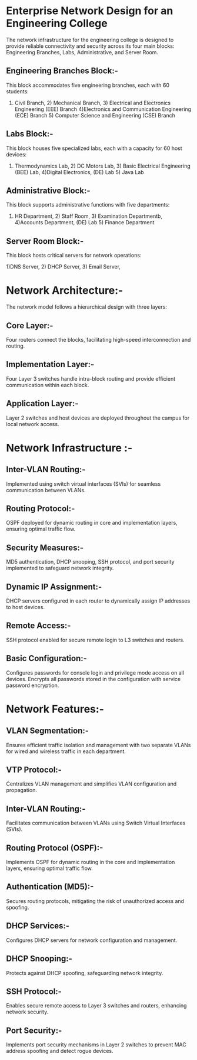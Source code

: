 Enterprise Network Design for an Engineering College
====================================================

The network infrastructure for the engineering college is designed to provide reliable connectivity and security across its four main blocks: Engineering Branches, Labs, Administrative, and 
Server Room.


Engineering Branches Block:-
---------------------------

This block accommodates five engineering branches, each with 60 students:

1) Civil Branch, 2) Mechanical Branch, 3) Electrical and Electronics Engineering (EEE) Branch 4)Electronics and Communication Engineering (ECE) Branch 5) Computer Science and Engineering (CSE) Branch


Labs Block:-
------------

This block houses five specialized labs, each with a capacity for 60 host devices:

1) Thermodynamics Lab, 2) DC Motors Lab, 3) Basic Electrical Engineering (BEE) Lab, 4)Digital Electronics, (DE) Lab 5) Java Lab


Administrative Block:-
---------------------

This block supports administrative functions with five departments:

1) HR Department, 2) Staff Room, 3) Examination Departmentb, 4)Accounts Department, (DE) Lab 5) Finance Department


Server Room Block:-
------------------

This block hosts critical servers for network operations:

1)DNS Server, 2) DHCP Server, 3) Email Server,



Network Architecture:-
======================

The network model follows a hierarchical design with three layers:

Core Layer:- 
------------
Four routers connect the blocks, facilitating high-speed interconnection and routing.


Implementation Layer:- 
----------------------
Four Layer 3 switches handle intra-block routing and provide efficient communication within each block.


Application Layer:- 
-------------------
Layer 2 switches and host devices are deployed throughout the campus for local network access.

Network Infrastructure :-
========================

Inter-VLAN Routing:-
-------------------
Implemented using switch virtual interfaces (SVIs) for seamless communication between VLANs.

Routing Protocol:-
------------------
OSPF deployed for dynamic routing in core and implementation layers, ensuring optimal traffic flow.

Security Measures:-
------------------
MD5 authentication, DHCP snooping, SSH protocol, and port security implemented to safeguard network integrity.

Dynamic IP Assignment:-
-----------------------
DHCP servers configured in each router to dynamically assign IP addresses to host devices.

Remote Access:-
---------------
SSH protocol enabled for secure remote login to L3 switches and routers.

Basic Configuration:-
--------------------
Configures passwords for console login and privilege mode access on all devices. Encrypts all passwords stored in the configuration with service password encryption.


Network Features:-
==================

VLAN Segmentation:-
-------------------
Ensures efficient traffic isolation and management with two separate VLANs for wired and wireless traffic in each department.

VTP Protocol:-
--------------
Centralizes VLAN management and simplifies VLAN configuration and propagation.

Inter-VLAN Routing:-
--------------------
Facilitates communication between VLANs using Switch Virtual Interfaces (SVIs).

Routing Protocol (OSPF):-
-------------------------
Implements OSPF for dynamic routing in the core and implementation layers, ensuring optimal traffic flow.

Authentication (MD5):-
----------------------
Secures routing protocols, mitigating the risk of unauthorized access and spoofing.

DHCP Services:-
---------------
Configures DHCP servers for network configuration and management.

DHCP Snooping:-
---------------
Protects against DHCP spoofing, safeguarding network integrity.

SSH Protocol:-
--------------
Enables secure remote access to Layer 3 switches and routers, enhancing network security.

Port Security:-
---------------
Implements port security mechanisms in Layer 2 switches to prevent MAC address spoofing and detect rogue devices.








